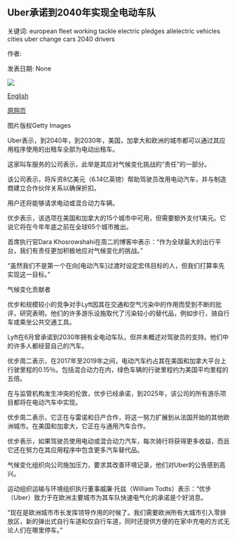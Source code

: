 ## Uber承诺到2040年实现全电动车队

关键词: european fleet working tackle electric pledges allelectric vehicles cities uber change cars 2040 drivers

作者: 

发表日期: None

![](https://ichef.bbci.co.uk/news/1024/branded_news/C485/production/_114290305_gettyimages-1149449353.jpg)

[English](Uber%20pledges%20all-electric%20fleet%20by%202040.md)

[原网页](https://www.bbc.com/news/business-54079727)

图片版权Getty Images

Uber表示，到2040年，到2030年，美国，加拿大和欧洲的城市都可以通过其应用程序使用的出租车全部为电动出租车。

这家叫车服务的公司表示，此举是其应对气候变化挑战的“责任”的一部分。

该公司表示，将斥资8亿美元（6.14亿英镑）帮助驾驶员改用电动汽车，并与制造商建立合作伙伴关系以确保折扣。

用户还将能够请求电动或混合动力车辆。

优步表示，该选项在美国和加拿大的15个城市中可用，但需要额外支付1美元。它说它将在今年年底之前在全球65个城市推出。

首席执行官Dara Khosrowshahi在周二的博客中表示：“作为全球最大的出行平台，我们有责任更加积极地应对气候变化的挑战。”

“虽然我们不是第一个在向[电动汽车]过渡时设定宏伟目标的人，但我们打算率先实现这一目标。”

气候变化贡献者

优步和规模较小的竞争对手Lyft因其在交通和空气污染中的作用而受到不断的批评，研究表明，他们的许多游乐设施取代了污染较小的替代品，例如步行，骑自行车或乘坐公共交通工具。

Lyft在6月曾承诺到2030年拥有全电动车队，但并未概述对驾驶员的支持。他们中的许多人都经营自己的汽车。

优步周二表示，在2017年至2019年之间，电动汽车约占其在美国和加拿大平台上行驶里程的0.15％。包括混合动力在内，绿色车辆的行驶里程约为美国平均里程的五倍。

在与监管机构发生冲突的伦敦，优步已经承诺，到2025年，该公司的所有游乐项目都将在电动汽车中实现。

优步周二表示，它正在与雷诺和日产合作，将这一努力扩展到从法国开始的其他欧洲城市。在美国和加拿大，它正在与通用汽车合作。

优步表示，如果驾驶员使用电动或混合动力汽车，每次骑行将获得更多收益，而且它还在努力在其应用程序中包含更多汽车替代品。

气候变化组织向公司施加压力，要求其改善环境记录，他们对Uber的公告感到高兴。

运动组织运输与环境组织执行董事威廉·托兹（William Todts）表示：“优步（Uber）致力于在欧洲主要城市为其车队快速电气化的承诺是个好消息。

“现在是欧洲城市市长发挥领导作用的时候了。我们需要欧洲所有大城市引入零排放区，新的弹出式自行车道和仅自行车道，同时还提供方便的在家中充电的方式无论人们在哪里停车。”